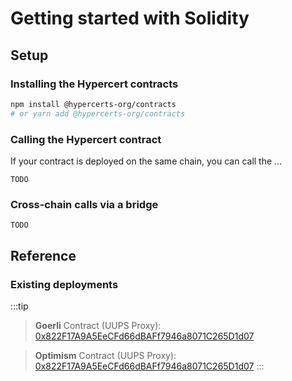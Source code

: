 # Getting started with Solidity

## Setup

### Installing the Hypercert contracts

```bash
npm install @hypercerts-org/contracts
# or yarn add @hypercerts-org/contracts
```

### Calling the Hypercert contract

If your contract is deployed on the same chain, you can call the ...

```solidity
TODO
```

### Cross-chain calls via a bridge

```solidity
TODO
```

## Reference

### Existing deployments

:::tip

> **Goerli** Contract (UUPS Proxy): [0x822F17A9A5EeCFd66dBAFf7946a8071C265D1d07](https://goerli.etherscan.io/address/0x822F17A9A5EeCFd66dBAFf7946a8071C265D1d07)

> **Optimism** Contract (UUPS Proxy): [0x822F17A9A5EeCFd66dBAFf7946a8071C265D1d07](https://optimistic.etherscan.io/address/0x822F17A9A5EeCFd66dBAFf7946a8071C265D1d07)
> :::
